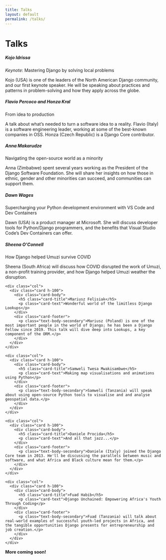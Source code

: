 ```yaml
---
title: Talks
layout: default
permalink: /talks/
---
```


# Talks

<div class="container">

  <div class="row row-cols-1 row-cols-sm-1 row-cols-md-3 g-4">
    <div class="col">
      <div class="card h-100">
        <div class="card-body">
          <h5 class="card-title">Kojo Idrissa</h5>
          <p class="card-text"><em>Keynote</em>: Mastering Django by solving local problems</p>
        </div>
        <div class="card-footer">
          <p class="text-body-secondary">Kojo (USA) is one of the leaders of the North American Django community, and our first keynote speaker. He will be speaking  about practices and patterns in problem-solving and how they apply across the globe.</p>
        </div>
      </div>
    </div>
    <div class="col">
      <div class="card h-100">
        <div class="card-body">
          <h5 class="card-title">Flavio Percoco and Honza Kral</h5>
          <p class="card-text">From idea to production</p>
        </div>
        <div class="card-footer">
          <p class="text-body-secondary">A talk about what’s needed to turn a software idea to a reality. Flavio (Italy) is a software engineering leader, working at some of the best-known companies in OSS. Honza (Czech Republic) is a Django Core contributor.</p>
        </div>
      </div>
    </div>
    <div class="col">
      <div class="card h-100">
        <div class="card-body">
          <h5 class="card-title">Anna Makarudze</h5>
          <p class="card-text">Navigating the open-source world as a minority</p>
        </div>
        <div class="card-footer">
          <p class="text-body-secondary">Anna (Zimbabwe) spent several years working as the President of the Django Software Foundation. She will share her insights on how those in ethnic, gender and other minorities can succeed, and communities can support them.</p>
        </div>
      </div>
    </div>
    <div class="col">
      <div class="card h-100">
        <div class="card-body">
          <h5 class="card-title">Dawn Wages</h5>
          <p class="card-text">Supercharging your Python development environment with VS Code and Dev Containers</p>
        </div>
        <div class="card-footer">
          <p class="text-body-secondary">Dawn (USA) is a product manager at Microsoft. She will discuss developer tools for Python/Django programmers, and the benefits that Visual Studio Code’s Dev Containers can offer.</p>
        </div>
      </div>
    </div>
    <div class="col">
      <div class="card h-100">
        <div class="card-body">
          <h5 class="card-title">Sheena O'Connell</h5>
          <p class="card-text">How Django helped Umuzi survive COVID</p>
        </div>
        <div class="card-footer">
          <p class="text-body-secondary">Sheena (South Africa) will discuss how COVID disrupted the work of Umuzi, a non-profit training provider, and how Django helped Umuzi weather the disruption.</p>
        </div>
      </div>
    </div>

    <div class="col">
      <div class="card h-100">
        <div class="card-body">
          <h5 class="card-title">Mariusz Felisiak</h5>
          <p class="card-text">Wonderful world of the limitless Django Lookups</p>
        </div>
        <div class="card-footer">
          <p class="text-body-secondary">Mariusz (Poland) is one of the most important people in the world of Django; he has been a Django Fellow since 2019. This talk will dive deep into Lookups, a key component of the ORM.</p>
        </div>
      </div>
    </div>

    <div class="col">
      <div class="card h-100">
        <div class="card-body">
          <h5 class="card-title">Samweli Twesa Mwakisambwe</h5>
          <p class="card-text">Making map visualisations and animations using Python</p>
        </div>
        <div class="card-footer">
          <p class="text-body-secondary">Samweli (Tanzania) will speak about using open-source Python tools to visualise and and analyse geospatial data.</p>
        </div>
      </div>
    </div>

    <div class="col">
      <div class="card h-100">
        <div class="card-body">
          <h5 class="card-title">Daniele Procida</h5>
          <p class="card-text">And all that jazz...</p>
        </div>
        <div class="card-footer">
          <p class="text-body-secondary">Daniele (Italy) joined the Django Core team in 2013. He'll be discussing the parallels between music and software, and what Africa and Black culture mean for them.</p>
        </div>
      </div>
    </div>

    <div class="col">
      <div class="card h-100">
        <div class="card-body">
          <h5 class="card-title">Fuad Habib</h5>
          <p class="card-text">Django Unchained: Empowering Africa's Youth Through Coding</p>
        </div>
        <div class="card-footer">
          <p class="text-body-secondary">Fuad (Tanzania) will talk about real-world examples of successful youth-led projects in Africa, and the tangible opportunities Django presents for entrepreneurship and job creation.</p>
        </div>
      </div>
    </div>

  </div>

  <p><strong>More coming soon!</strong></p>

</div>
